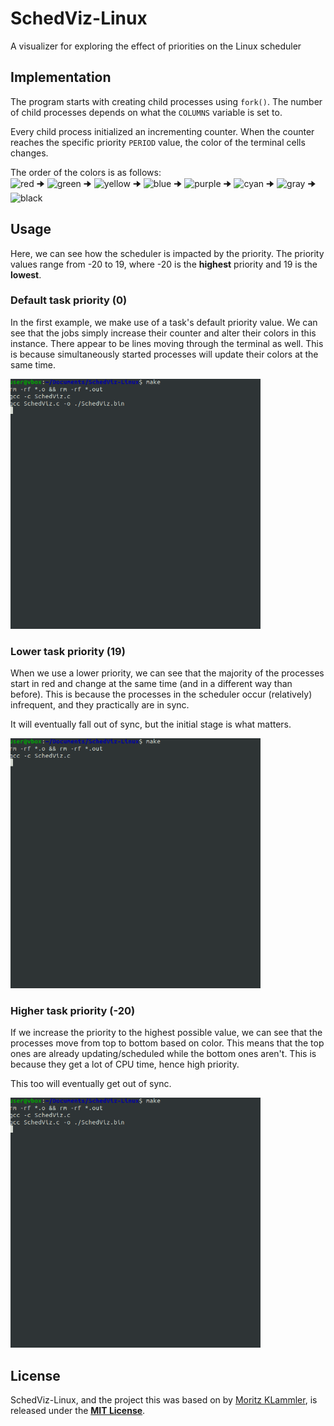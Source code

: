 # SchedViz-Linux
A visualizer for exploring the effect of priorities on the Linux scheduler

## Implementation
The program starts with creating child processes using `fork()`. The number of child processes depends on what the `COLUMNS` variable is set to.

Every child process initialized an incrementing counter. When the counter reaches the specific priority `PERIOD` value, the color of the terminal cells changes.

The order of the colors is as follows:  
![red](https://placehold.co/15x15/fc0303/fc0303.png) 🠊
![green](https://placehold.co/15x15/98fc03/98fc03.png) 🠊
![yellow](https://placehold.co/15x15/fcba03/fcba03png) 🠊
![blue](https://placehold.co/15x15/0303fc/0303fc.png) 🠊
![purple](https://placehold.co/15x15/7703fc/7703fc.png) 🠊
![cyan](https://placehold.co/15x15/03f0fc/03f0fc.png) 🠊
![gray](https://placehold.co/15x15/a8a8a8/a8a8a8.png) 🠊
![black](https://placehold.co/15x15/000000/000000.png)

## Usage
Here, we can see how the scheduler is impacted by the priority. The priority values range from -20 to 19, where -20 is the **highest** priority and 19 is the **lowest**.

### Default task priority (0)
In the first example, we make use of a task's default priority value. We can see that the jobs simply increase their counter and alter their colors in this instance. There appear to be lines moving through the terminal as well. This is because simultaneously started processes will update their colors at the same time.

<img src="./media/default.gif" data-canonical-src="./media/default.gif" width="400" height="400" />

### Lower task priority (19)
When we use a lower priority, we can see that the majority of the processes start in red and change at the same time (and in a different way than before). This is because the processes in the scheduler occur (relatively) infrequent, and they practically are in sync.

It will eventually fall out of sync, but the initial stage is what matters.

<img src="./media/lower.gif" data-canonical-src="./media/lower.gif" width="400" height="400" />

### Higher task priority (-20)
If we increase the priority to the highest possible value, we can see that the processes move from top to bottom based on color. This means that the top ones are already updating/scheduled while the bottom ones aren't. This is because they get a lot of CPU time, hence high priority.

This too will eventually get out of sync.

<img src="./media/higher.gif" data-canonical-src="./media/higher.gif" width="400" height="400" />

## License
SchedViz-Linux, and the project this was based on by [Moritz KLammler](http://klammler.eu/), is released under the **<u>[MIT License](https://opensource.org/licenses/MIT)</u>**. 
